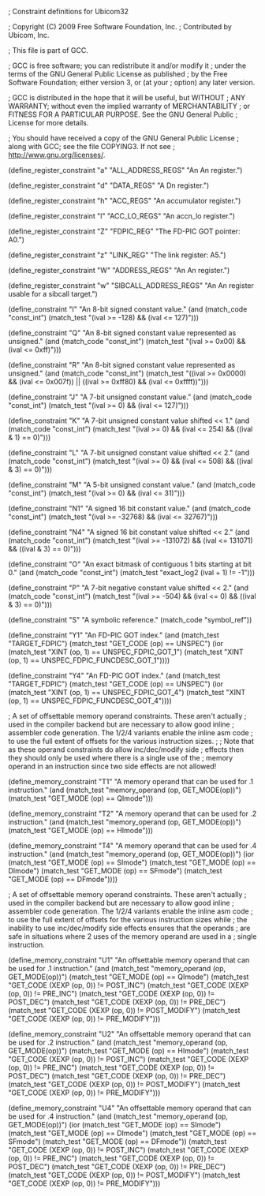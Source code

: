 ; Constraint definitions for Ubicom32

; Copyright (C) 2009 Free Software Foundation, Inc.
; Contributed by Ubicom, Inc.

; This file is part of GCC.

; GCC is free software; you can redistribute it and/or modify it
; under the terms of the GNU General Public License as published
; by the Free Software Foundation; either version 3, or (at your
; option) any later version.

; GCC is distributed in the hope that it will be useful, but WITHOUT
; ANY WARRANTY; without even the implied warranty of MERCHANTABILITY
; or FITNESS FOR A PARTICULAR PURPOSE.  See the GNU General Public
; License for more details.

; You should have received a copy of the GNU General Public License
; along with GCC; see the file COPYING3.  If not see
; <http://www.gnu.org/licenses/>.

(define_register_constraint "a" "ALL_ADDRESS_REGS"
  "An An register.")

(define_register_constraint "d" "DATA_REGS"
  "A Dn register.")

(define_register_constraint "h" "ACC_REGS"
  "An accumulator register.")

(define_register_constraint "l" "ACC_LO_REGS"
  "An accn_lo register.")

(define_register_constraint "Z" "FDPIC_REG"
  "The FD-PIC GOT pointer: A0.")

(define_register_constraint "z" "LINK_REG"
  "The link register: A5.")

(define_register_constraint "W" "ADDRESS_REGS"
  "An An register.")

(define_register_constraint "w" "SIBCALL_ADDRESS_REGS"
  "An An register usable for a sibcall target.")

(define_constraint "I"
  "An 8-bit signed constant value."
  (and (match_code "const_int")
       (match_test "(ival >= -128) && (ival <= 127)")))

(define_constraint "Q"
  "An 8-bit signed constant value represented as unsigned."
  (and (match_code "const_int")
       (match_test "(ival >= 0x00) && (ival <= 0xff)")))

(define_constraint "R"
  "An 8-bit signed constant value represented as unsigned."
  (and (match_code "const_int")
       (match_test "((ival >= 0x0000) && (ival <= 0x007f)) || ((ival >= 0xff80) && (ival <= 0xffff))")))

(define_constraint "J"
  "A 7-bit unsigned constant value."
  (and (match_code "const_int")
       (match_test "(ival >= 0) && (ival <= 127)")))

(define_constraint "K"
  "A 7-bit unsigned constant value shifted << 1."
  (and (match_code "const_int")
       (match_test "(ival >= 0) && (ival <= 254) && ((ival & 1) == 0)")))

(define_constraint "L"
  "A 7-bit unsigned constant value shifted << 2."
  (and (match_code "const_int")
       (match_test "(ival >= 0) && (ival <= 508) && ((ival & 3) == 0)")))

(define_constraint "M"
  "A 5-bit unsigned constant value."
  (and (match_code "const_int")
       (match_test "(ival >= 0) && (ival <= 31)")))

(define_constraint "N1"
  "A signed 16 bit constant value."
  (and (match_code "const_int")
       (match_test "(ival >= -32768) && (ival <= 32767)")))

(define_constraint "N4"
  "A signed 16 bit constant value shifted << 2."
  (and (match_code "const_int")
       (match_test "(ival >= -131072) && (ival <= 131071) && ((ival & 3) == 0)")))

(define_constraint "O"
  "An exact bitmask of contiguous 1 bits starting at bit 0."
  (and (match_code "const_int")
       (match_test "exact_log2 (ival + 1) != -1")))

(define_constraint "P"
  "A 7-bit negative constant value shifted << 2."
  (and (match_code "const_int")
       (match_test "(ival >= -504) && (ival <= 0) && ((ival & 3) == 0)")))

(define_constraint "S"
  "A symbolic reference."
  (match_code "symbol_ref"))

(define_constraint "Y1"
  "An FD-PIC GOT index."
  (and (match_test "TARGET_FDPIC")
       (match_test "GET_CODE (op) == UNSPEC")
       (ior (match_test "XINT (op, 1) == UNSPEC_FDPIC_GOT_1")
	    (match_test "XINT (op, 1) == UNSPEC_FDPIC_FUNCDESC_GOT_1"))))

(define_constraint "Y4"
  "An FD-PIC GOT index."
  (and (match_test "TARGET_FDPIC")
       (match_test "GET_CODE (op) == UNSPEC")
       (ior (match_test "XINT (op, 1) == UNSPEC_FDPIC_GOT_4")
	    (match_test "XINT (op, 1) == UNSPEC_FDPIC_FUNCDESC_GOT_4"))))

; A set of offsettable memory operand constraints.  These aren't actually
; used in the compiler backend but are necessary to allow good inline
; assembler code generation.  The 1/2/4 variants enable the inline asm code
; to use the full extent of offsets for the various instruction sizes.
;
; Note that as these operand constraints do allow inc/dec/modify side
; effects then they should only be used where there is a single use of the
; memory operand in an instruction since two side effects are not allowed!

(define_memory_constraint "T1"
  "A memory operand that can be used for .1 instruction."
  (and (match_test "memory_operand (op, GET_MODE(op))")
       (match_test "GET_MODE (op) == QImode")))

(define_memory_constraint "T2"
  "A memory operand that can be used for .2 instruction."
  (and (match_test "memory_operand (op, GET_MODE(op))")
       (match_test "GET_MODE (op) == HImode")))

(define_memory_constraint "T4"
  "A memory operand that can be used for .4 instruction."
  (and (match_test "memory_operand (op, GET_MODE(op))")
       (ior (match_test "GET_MODE (op) == SImode")
	    (match_test "GET_MODE (op) == DImode")
	    (match_test "GET_MODE (op) == SFmode")
	    (match_test "GET_MODE (op) == DFmode"))))

; A set of offsettable memory operand constraints.  These aren't actually
; used in the compiler backend but are necessary to allow good inline
; assembler code generation.  The 1/2/4 variants enable the inline asm code
; to use the full extent of offsets for the various instruction sizes while
; the inability to use inc/dec/modify side effects ensures that the operands
; are safe in situations where 2 uses of the  memory operand are used in a
; single instruction.

(define_memory_constraint "U1"
  "An offsettable memory operand that can be used for .1 instruction."
  (and (match_test "memory_operand (op, GET_MODE(op))")
       (match_test "GET_MODE (op) == QImode")
       (match_test "GET_CODE (XEXP (op, 0)) != POST_INC")
       (match_test "GET_CODE (XEXP (op, 0)) != PRE_INC")
       (match_test "GET_CODE (XEXP (op, 0)) != POST_DEC")
       (match_test "GET_CODE (XEXP (op, 0)) != PRE_DEC")
       (match_test "GET_CODE (XEXP (op, 0)) != POST_MODIFY")
       (match_test "GET_CODE (XEXP (op, 0)) != PRE_MODIFY")))

(define_memory_constraint "U2"
  "An offsettable memory operand that can be used for .2 instruction."
  (and (match_test "memory_operand (op, GET_MODE(op))")
       (match_test "GET_MODE (op) == HImode")
       (match_test "GET_CODE (XEXP (op, 0)) != POST_INC")
       (match_test "GET_CODE (XEXP (op, 0)) != PRE_INC")
       (match_test "GET_CODE (XEXP (op, 0)) != POST_DEC")
       (match_test "GET_CODE (XEXP (op, 0)) != PRE_DEC")
       (match_test "GET_CODE (XEXP (op, 0)) != POST_MODIFY")
       (match_test "GET_CODE (XEXP (op, 0)) != PRE_MODIFY")))

(define_memory_constraint "U4"
  "An offsettable memory operand that can be used for .4 instruction."
  (and (match_test "memory_operand (op, GET_MODE(op))")
       (ior (match_test "GET_MODE (op) == SImode")
	    (match_test "GET_MODE (op) == DImode")
	    (match_test "GET_MODE (op) == SFmode")
	    (match_test "GET_MODE (op) == DFmode"))
       (match_test "GET_CODE (XEXP (op, 0)) != POST_INC")
       (match_test "GET_CODE (XEXP (op, 0)) != PRE_INC")
       (match_test "GET_CODE (XEXP (op, 0)) != POST_DEC")
       (match_test "GET_CODE (XEXP (op, 0)) != PRE_DEC")
       (match_test "GET_CODE (XEXP (op, 0)) != POST_MODIFY")
       (match_test "GET_CODE (XEXP (op, 0)) != PRE_MODIFY")))

